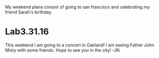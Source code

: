 My weekend plans consist of going to san francisco and celebrating my friend Sarah's birthday. 
# Lab3.31.16
This weekend I am going to a concert in Oakland! I am seeing Father John Misty with some friends. Hope to see you in the city! -JN

